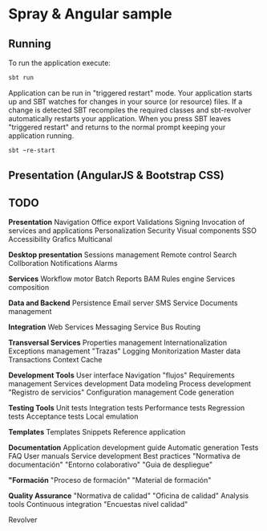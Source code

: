 Spray & Angular sample
======================

Running
-------

To run the application execute:

```bash
sbt run
```

Application can be run in "triggered restart" mode.
Your application starts up and SBT watches for changes in your source (or resource) files.
If a change is detected SBT recompiles the required classes and sbt-revolver automatically restarts your application.
When you press <ENTER> SBT leaves "triggered restart" and returns to the normal prompt keeping your application running.

```bash
sbt ~re-start
```


Presentation (AngularJS & Bootstrap CSS)
----------------------------------------



TODO
----

**Presentation**
Navigation
Office export
Validations
Signing
Invocation of services and applications
Personalization
Security
Visual components
SSO
Accessibility
Grafics
Multicanal

**Desktop presentation**
Sessions management
Remote control
Search
Collboration
Notifications
Alarms

**Services**
Workflow motor
Batch
Reports
BAM
Rules engine
Services composition

**Data and Backend**
Persistence
Email server
SMS Service
Documents management

**Integration**
Web Services
Messaging
Service Bus
Routing

**Transversal Services**
Properties management
Internationalization
Exceptions management
"Trazas"
Logging
Monitorization
Master data
Transactions
Context
Cache

**Development Tools**
User interface
Navigation "flujos"
Requirements management
Services development
Data modeling
Process development
"Registro de servicios"
Configuration management
Code generation

**Testing Tools**
Unit tests
Integration tests
Performance tests
Regression tests
Acceptance tests
Local emulation

**Templates**
Templates
Snippets
Reference application

**Documentation**
Application development guide
Automatic generation
Tests
FAQ
User manuals
Service development
Best practices
"Normativa de documentación"
"Entorno colaborativo"
"Guia de despliegue"

**"Formación**
"Proceso de formación"
"Material de formación"

**Quality Assurance**
"Normativa de calidad"
"Oficina de calidad"
Analysis tools
Continuous integration
"Encuestas nivel calidad"




Revolver